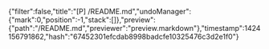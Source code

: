 {"filter":false,"title":"[P] /README.md","undoManager":{"mark":0,"position":-1,"stack":[]},"preview":{"path":"/README.md","previewer":"preview.markdown"},"timestamp":1424156791862,"hash":"67452301efcdab8998badcfe10325476c3d2e1f0"}